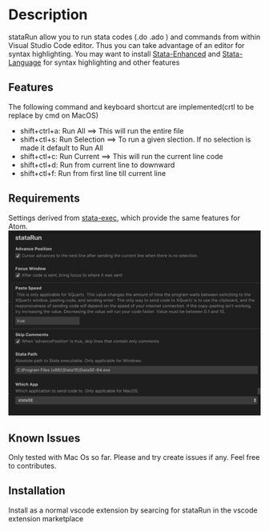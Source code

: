 # Description

stataRun allow you to run  stata codes (.do .ado ) and commands from within Visual Studio Code editor. Thus you can take  advantage of an editor for syntax highlighting. You may want to install [Stata-Enhanced](https://marketplace.visualstudio.com/items?itemName=kylebarron.stata-enhanced) and [Stata-Language](https://marketplace.visualstudio.com/items?itemName=mdob2k.stata-language) for syntax highlighting and other features

## Features

The following command and keyboard shortcut are implemented(crtl to be replace by cmd on MacOS)
- shift+ctrl+a: Run All ==> This will run the entire file
- shift+ctl+s: Run Selection ==> To run a given slection. If no selection is made it default to Run All
- shift+ctl+c: Run Current ==> This will run the current line code
- shift+ctl+d: Run from current line to downward
- shift+ctl+f: Run from first line till current line

## Requirements

Settings derived from [stata-exec](https://github.com/kylebarron/stata-exec), which provide the same features for Atom.
![run-command](./images/config.png)

## Known Issues

Only tested with Mac Os so far. Please and try create issues if any. Feel free to contributes.

## Installation

Install as a normal vscode extension by searcing for stataRun in the vscode extension marketplace

